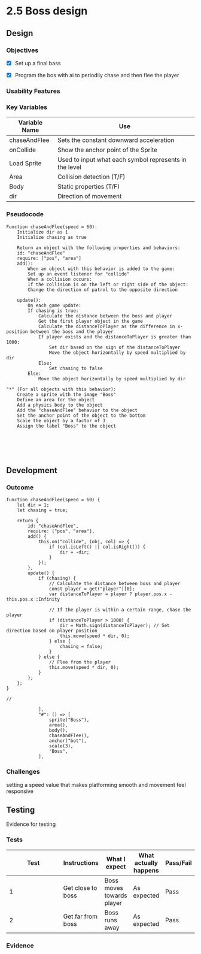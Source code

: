 # 2.5 Boss design

## Design

### Objectives



* [x] Set up a final bass
* [x] Program the bos with ai to periodily chase and then flee the player



### Usability Features

### Key Variables

| Variable Name | Use                                                    |
| ------------- | ------------------------------------------------------ |
| chaseAndFlee  | Sets the constant downward acceleration                |
| onCollide     | Show the anchor point of the Sprite                    |
| Load Sprite   | Used to input what each symbol represents in the level |
| Area          | Collision detection (T/F)                              |
| Body          | Static properties (T/F)                                |
| dir           | Direction of movement                                  |

### Pseudocode

```
Function chaseAndFlee(speed = 60):
    Initialize dir as 1
    Initialize chasing as true
    
    Return an object with the following properties and behaviors:
    id: "chaseAndFlee"
    require: ["pos", "area"]
    add():
        When an object with this behavior is added to the game:
        Set up an event listener for "collide"
        When a collision occurs:
        If the collision is on the left or right side of the object:
        Change the direction of patrol to the opposite direction
    
    update():
        On each game update:
        If chasing is true:
            Calculate the distance between the boss and player
            Get the first player object in the game
            Calculate the distanceToPlayer as the difference in x-position between the boss and the player
            If player exists and the distanceToPlayer is greater than 1000:
                Set dir based on the sign of the distanceToPlayer
                Move the object horizontally by speed multiplied by dir
            Else:
                Set chasing to false
        Else:
            Move the object horizontally by speed multiplied by dir
    
"*" (For all objects with this behavior):
    Create a sprite with the image "Boss"
    Define an area for the object
    Add a physics body to the object
    Add the "chaseAndFlee" behavior to the object
    Set the anchor point of the object to the bottom
    Scale the object by a factor of 3
    Assign the label "Boss" to the object



  
  
```

## Development&#x20;

### Outcome

```
function chaseAndFlee(speed = 60) {
    let dir = 1;
    let chasing = true;

    return {
        id: "chaseAndFlee",
        require: ["pos", "area"],
        add() {
            this.on("collide", (obj, col) => {
                if (col.isLeft() || col.isRight()) {
                    dir = -dir;
                }
            });
        },
        update() {
            if (chasing) {
                // Calculate the distance between boss and player
                const player = get("player")[0];
                var distanceToPlayer = player ? player.pos.x - this.pos.x :Infinity

                // If the player is within a certain range, chase the player
                if (distanceToPlayer > 1000) {
                    dir = Math.sign(distanceToPlayer); // Set direction based on player position
                    this.move(speed * dir, 0);
                } else {
                    chasing = false;
                }
            } else {
                // Flee from the player
                this.move(speed * dir, 0);
            }
        },
    };
}

//

            ],
            "#": () => [
                sprite("Boss"),
                area(),
                body(),
                chaseAndFlee(),
                anchor("bot"),
                scale(3),
                "Boss",
            ],

```

### Challenges

setting a speed value that makes platforming smooth and movement feel responsive

## Testing

Evidence for testing

### Tests

<table data-full-width="true"><thead><tr><th width="136">Test</th><th>Instructions</th><th>What I expect</th><th>What actually happens</th><th>Pass/Fail</th></tr></thead><tbody><tr><td>1</td><td>Get close to boss</td><td>Boss moves towards player</td><td>As expected</td><td>Pass</td></tr><tr><td>2</td><td>Get far from boss</td><td>Boss runs away </td><td>As expected</td><td>Pass</td></tr></tbody></table>

### Evidence

